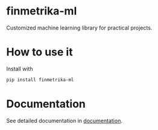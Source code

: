 # finmetrika-ml
Customized machine learning library for practical projects.

# How to use it
Install with
```bash
pip install finmetrika-ml
```

# Documentation
See detailed documentation in [documentation]().
